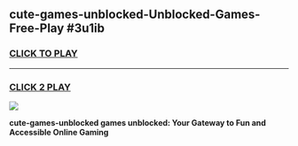 
## cute-games-unblocked-Unblocked-Games-Free-Play #3u1ib
<h3>
<a href="https://us.freeplayer.one?title=cute-games-unblocked&ref=9M">CLICK TO PLAY</a></h3>
<hr>

<h3>
<a href="https://us.freeplayer.one?title=cute-games-unblocked&ref=9M">CLICK 2 PLAY</a>
  
</h3>

<a href="https://us.freeplayer.one?title=cute-games-unblocked&ref=9M"><img src="https://clearcache.store/games.png"></a>


**cute-games-unblocked games unblocked: Your Gateway to Fun and Accessible Online Gaming**

